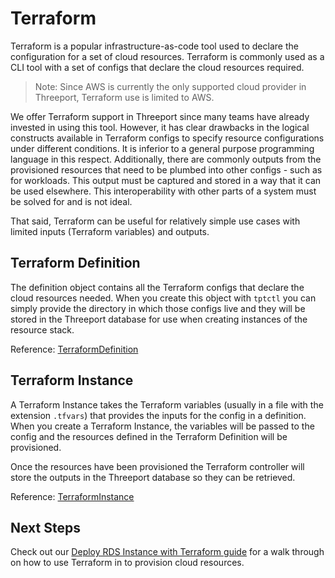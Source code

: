# Terraform

Terraform is a popular infrastructure-as-code tool used to declare the
configuration for a set of cloud resources.  Terraform is commonly used as a CLI
tool with a set of configs that declare the cloud resources required.

> Note: Since AWS is currently the only supported cloud provider in Threeport,
> Terraform use is limited to AWS.

We offer Terraform support in Threeport since many teams have already invested
in using this tool.  However, it has clear drawbacks in the logical constructs
available in Terraform configs to specify resource configurations under
different conditions.  It is inferior to a general purpose programming language
in this respect.  Additionally, there are commonly outputs from the provisioned
resources that need to be plumbed into other configs - such as for workloads.
This output must be captured and stored in a way that it can be used elsewhere.
This interoperability with other parts of a system must be solved for and is
not ideal.

That said, Terraform can be useful for relatively simple use cases with limited
inputs (Terraform variables) and outputs.

## Terraform Definition

The definition object contains all the Terraform configs that declare the cloud
resources needed.  When you create this object with `tptctl` you can simply
provide the directory in which those configs live and they will be stored in the
Threeport database for use when creating instances of the resource stack.

Reference: [TerraformDefinition](https://pkg.go.dev/github.com/threeport/threeport/pkg/api/v0#TerraformDefinition)

## Terraform Instance

A Terraform Instance takes the Terraform variables (usually in a file with the
extension `.tfvars`) that provides the inputs for the config in a definition.
When you create a Terraform Instance, the variables will be passed to the config
and the resources defined in the Terraform Definition will be provisioned.

Once the resources have been provisioned the Terraform controller will store the
outputs in the Threeport database so they can be retrieved.

Reference: [TerraformInstance](https://pkg.go.dev/github.com/threeport/threeport/pkg/api/v0#TerraformInstance)

## Next Steps

Check out our [Deploy RDS Instance with Terraform guide](rds-database.md) for a
walk through on how to use Terraform in to provision cloud resources.

